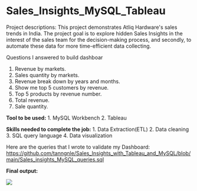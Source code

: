 # Sales_Insights_MySQL_Tableau
Project descriptions: This project demonstrates Atliq Hardware's sales trends in India. The project goal is to explore hidden Sales Insights in the interest of the sales team for the decision-making process, and secondly, to automate these data for more time-efficient data collecting.

Questions I answered to build dashboar
1. Revenue by markets.
2. Sales quantity by markets.
3. Revenue break down by years and months.
4. Show me top 5 customers by revenue.
5. Top 5 products by revenue number.
6. Total revenue.
7. Sale quantity.

**Tool to be used:** 1. MySQL Workbench   2. Tableau

**Skills needed to complete the job:** 1. Data Extraction(ETL)   2. Data cleaning   3. SQL query language   4. Data visualization

Here are the queries that I wrote to validate my Dashboard: https://github.com/tanngnle/Sales_Insights_with_Tableau_and_MySQL/blob/main/Sales_insights_MySQL_queries.sql

**Final output:**

<img src= "https://github.com/tanngnle/Sales_Insights_with_Tableau_and_MySQL/blob/main/Visualisation.png">
